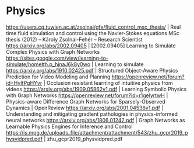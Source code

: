 # Physics

https://users.cg.tuwien.ac.at/zsolnai/gfx/fluid_control_msc_thesis/ | Real time fluid simulation and control using the Navier-Stokes equations MSc thesis (2012) – Károly Zsolnai-Fehér – Research Scientist
https://arxiv.org/abs/2002.09405 | [2002.09405] Learning to Simulate Complex Physics with Graph Networks
https://sites.google.com/view/learning-to-simulate/home#h.p_hjnaJ6k8y0wo | Learning to simulate
https://arxiv.org/abs/1910.02425.pdf | Structured Object-Aware Physics Prediction for Video Modeling and Planning
https://openreview.net/forum?id=HylfPgHYvr | Occlusion resistant learning of intuitive physics from videos
https://arxiv.org/abs/1909.05862v1.pdf | Learning Symbolic Physics with Graph Networks
https://openreview.net/forum?id=r1gelyrtwH | Physics-aware Difference Graph Networks for Sparsely-Observed Dynamics | OpenReview
https://arxiv.org/abs/2001.04536v1.pdf | Understanding and mitigating gradient pathologies in physics-informed neural networks
https://arxiv.org/abs/1806.01242.pdf | Graph Networks as Learnable Physics Engines for Inference and Control
https://is.mpg.de/uploads_file/attachment/attachment/543/zhu_gcpr2019_physvidpred.pdf | zhu_gcpr2019_physvidpred.pdf
